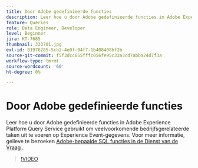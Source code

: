 ```yaml
---
title: Door Adobe gedefinieerde functies
description: Leer hoe u door Adobe gedefinieerde functies in Adobe Experience Platform Query Service gebruikt om veelvoorkomende bedrijfsgerelateerde taken uit te voeren op Experience Event-gegevens.
feature: Queries
role: Data Engineer, Developer
level: Beginner
jira: KT-7685
thumbnail: 333701.jpg
exl-id: 81976285-5cb2-4e0f-94f7-1b408408bf2b
source-git-commit: f5f3dcc655fffc056fe95c33a3cd7abba24d7f3a
workflow-type: tm+mt
source-wordcount: '60'
ht-degree: 0%

---
```


# Door Adobe gedefinieerde functies

Leer hoe u door Adobe gedefinieerde functies in Adobe Experience Platform Query Service gebruikt om veelvoorkomende bedrijfsgerelateerde taken uit te voeren op Experience Event-gegevens. Voor meer informatie, gelieve te bezoeken [ Adobe-bepaalde SQL functies in de Dienst van de Vraag ](https://experienceleague.adobe.com/en/docs/experience-platform/query/sql/adobe-defined-functions).

>[!VIDEO](https://video.tv.adobe.com/v/333701?learn=on&enablevpops)
